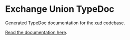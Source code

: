 # Exchange Union TypeDoc

Generated TypeDoc documentation for the [xud](https://github.com/ExchangeUnion/xud) codebase.

[Read the documentation here](https://exchangeunion.github.io/xud-typedoc/).
